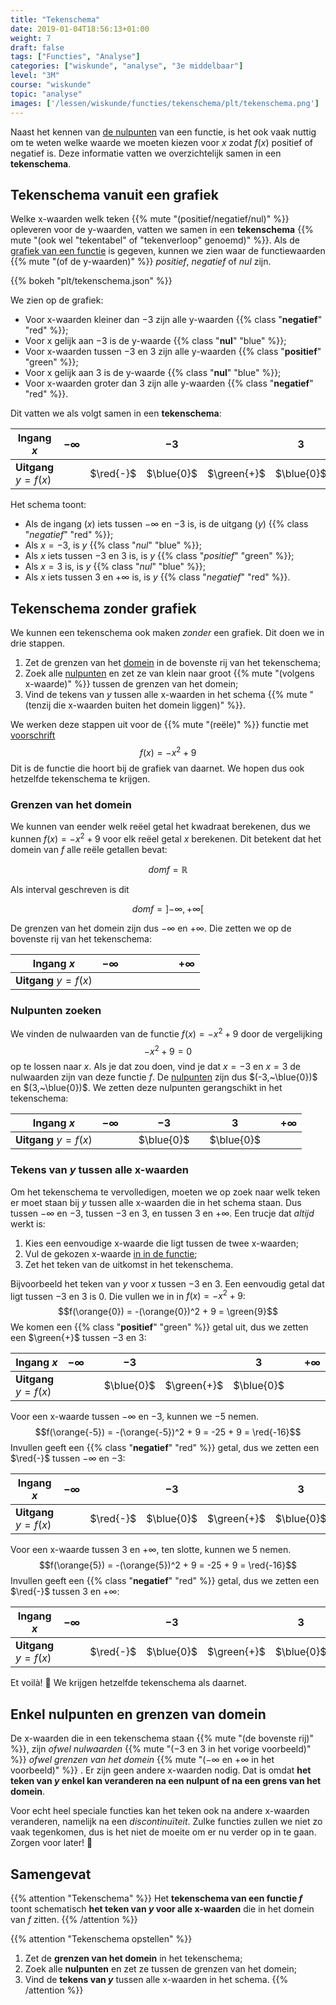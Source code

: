 ```yaml
---
title: "Tekenschema"
date: 2019-01-04T18:56:13+01:00
weight: 7
draft: false
tags: ["Functies", "Analyse"]
categories: ["wiskunde", "analyse", "3e middelbaar"]
level: "3M"
course: "wiskunde"
topic: "analyse"
images: ['/lessen/wiskunde/functies/tekenschema/plt/tekenschema.png']
---
```

Naast het kennen van [de nulpunten](../nulpunten) van een functie, is het ook
vaak nuttig om te weten welke waarde we moeten kiezen voor $x$ zodat $f(x)$
positief of negatief is. Deze informatie vatten we overzichtelijk samen in een
**tekenschema**.

## Tekenschema vanuit een grafiek
Welke x-waarden welk teken {{% mute "(positief/negatief/nul)" %}} opleveren
voor de y-waarden, vatten we samen in een **tekenschema**
{{% mute "(ook wel \"tekentabel\" of \"tekenverloop\" genoemd)" %}}.
Als de [grafiek van een functie](../grafiek) is gegeven, kunnen we zien waar de
functiewaarden {{% mute "(of de y-waarden)" %}} *positief*, *negatief* of *nul*
zijn.

{{% bokeh "plt/tekenschema.json" %}}

We zien op de grafiek:

* Voor x-waarden kleiner dan $-3$ zijn alle y-waarden {{% class "**negatief**" "red" %}};
* Voor x gelijk aan $-3$ is de y-waarde {{% class "**nul**" "blue" %}};
* Voor x-waarden tussen $-3$ en $3$ zijn alle y-waarden {{% class "**positief**" "green" %}};
* Voor x gelijk aan $3$ is de y-waarde {{% class "**nul**" "blue" %}};
* Voor x-waarden groter dan $3$ zijn alle y-waarden {{% class "**negatief**" "red" %}}.

Dit vatten we als volgt samen in een **tekenschema**:

Ingang $x$               | $-\infty$    |           | $-3$       |             | $3$        |           | $+\infty$
-------------------------|--------------|-----------|------------|-------------|------------|-----------|----------------
**Uitgang** $y = f(x)$   |              | $\red{-}$ | $\blue{0}$ | $\green{+}$ | $\blue{0}$ | $\red{-}$ |

Het schema toont:

* Als de ingang ($x$) iets tussen $-\infty$ en $-3$ is, is de uitgang ($y$) {{% class "*negatief*" "red" %}};
* Als $x=-3$, is $y$ {{% class "*nul*" "blue" %}};
* Als $x$ iets tussen $-3$ en $3$ is, is $y$ {{% class "*positief*" "green" %}};
* Als $x=3$ is, is $y$ {{% class "*nul*" "blue" %}};
* Als $x$ iets tussen $3$ en $+\infty$ is, is $y$ {{% class "*negatief*" "red" %}}.

## Tekenschema zonder grafiek
We kunnen een tekenschema ook maken *zonder* een grafiek. Dit doen we in drie
stappen.

1. Zet de grenzen van het [domein](../domein_beeld#domein-van-een-functie) in de bovenste rij van het tekenschema;
2. Zoek alle [nulpunten](../nulpunten) en zet ze van klein naar groot {{% mute "(volgens x-waarde)" %}} tussen de grenzen van het domein;
3. Vind de tekens van $y$ tussen alle x-waarden in het schema {{% mute "(tenzij die x-waarden buiten het domein liggen)" %}}.

We werken deze stappen uit voor de {{% mute "(reële)" %}} functie met
[voorschrift](../voorschrift) $$f(x) = -x^2 + 9$$
Dit is de functie die hoort bij de grafiek van daarnet. We hopen dus ook
hetzelfde tekenschema te krijgen.

### Grenzen van het domein
We kunnen van eender welk reëel getal het kwadraat berekenen, dus we kunnen
$f(x) = -x^2 + 9$ voor elk reëel getal $x$ berekenen. Dit betekent dat het
domein van $f$ alle reële getallen bevat:

$$dom f = \mathbb{R}$$

Als interval geschreven is dit

$$dom f = \left] -\infty, +\infty \right[%]$$

De grenzen van het domein zijn dus $-\infty$ en $+\infty$. Die zetten we op de
bovenste rij van het tekenschema:

Ingang $x$               | $-\infty$    |           |            |             |            |           | $+\infty$
-------------------------|--------------|-----------|------------|-------------|------------|-----------|----------------
**Uitgang** $y = f(x)$   |              |           |            |             |            |           |

### Nulpunten zoeken
We vinden de nulwaarden van de functie $f(x) = -x^2 + 9$ door de
vergelijking
$$-x^2 + 9 = 0$$
op te lossen naar $x$.
Als je dat zou doen, vind je dat $x=-3$ en $x=3$ de nulwaarden zijn van deze functie $f$. De
[nulpunten](../nulpunten#nulpunten-van-een-functie) zijn dus $(-3,~\blue{0})$ en
$(3,~\blue{0})$. We zetten deze nulpunten gerangschikt in het tekenschema:

Ingang $x$               | $-\infty$    |           | $-3$       |             | $3$        |           | $+\infty$
-------------------------|--------------|-----------|------------|-------------|------------|-----------|----------------
**Uitgang** $y = f(x)$   |              |           | $\blue{0}$ |             | $\blue{0}$ |           |

### Tekens van $y$ tussen alle x-waarden
Om het tekenschema te vervolledigen, moeten we op zoek naar welk teken er moet
staan bij $y$ tussen alle x-waarden die in het schema staan. Dus tussen
$-\infty$ en $-3$, tussen $-3$ en $3$, en tussen $3$ en $+\infty$. Een trucje
dat *altijd* werkt is:

1. Kies een eenvoudige x-waarde die ligt tussen de twee x-waarden;
2. Vul de gekozen x-waarde [in in de functie](../voorschrift#x-invullen-in-een-voorschrift);
3. Zet het teken van de uitkomst in het tekenschema.

Bijvoorbeeld het teken van
$y$ voor $x$ tussen $-3$ en $3$. Een eenvoudig getal dat ligt tussen $-3$ en $3$ is
$0$. Die vullen we in in $f(x) = -x^2 + 9$:
$$f(\orange{0}) = -(\orange{0})^2 + 9 = \green{9}$$
We komen een {{% class "**positief**" "green" %}} getal uit, dus we zetten een $\green{+}$ tussen $-3$ en $3$:

Ingang $x$               | $-\infty$    |           | $-3$       |             | $3$        |           | $+\infty$
-------------------------|--------------|-----------|------------|-------------|------------|-----------|----------------
**Uitgang** $y = f(x)$   |              |           | $\blue{0}$ | $\green{+}$ | $\blue{0}$ |           |

Voor een x-waarde tussen $-\infty$ en $-3$, kunnen we $-5$ nemen.
$$f(\orange{-5}) = -(\orange{-5})^2 + 9 = -25 + 9 = \red{-16}$$
Invullen geeft een {{% class "**negatief**" "red" %}} getal, dus we zetten een $\red{-}$ tussen $-\infty$ en $-3$:

Ingang $x$               | $-\infty$    |           | $-3$       |             | $3$        |           | $+\infty$
-------------------------|--------------|-----------|------------|-------------|------------|-----------|----------------
**Uitgang** $y = f(x)$   |              | $\red{-}$ | $\blue{0}$ | $\green{+}$ | $\blue{0}$ |           |

Voor een x-waarde tussen $3$ en $+\infty$, ten slotte, kunnen we
$5$ nemen.  $$f(\orange{5}) = -(\orange{5})^2 + 9 = -25 + 9 =
\red{-16}$$ Invullen geeft een {{% class "**negatief**" "red" %}} getal, dus we zetten een $\red{-}$ tussen $3$ en
$+\infty$:

Ingang $x$               | $-\infty$    |           | $-3$       |             | $3$        |           | $+\infty$
-------------------------|--------------|-----------|------------|-------------|------------|-----------|----------------
**Uitgang** $y = f(x)$   |              | $\red{-}$ | $\blue{0}$ | $\green{+}$ | $\blue{0}$ | $\red{-}$ |

Et voilà! :muscle: We krijgen hetzelfde tekenschema als daarnet.

## Enkel nulpunten en grenzen van domein
De x-waarden die in een tekenschema staan {{% mute "(de bovenste rij)" %}}, zijn *ofwel nulwaarden* {{% mute
"($-3$ en $3$ in het vorige voorbeeld)" %}} *ofwel grenzen van het domein* {{%
mute "($-\infty$ en $+\infty$ in het voorbeeld)" %}} . Er zijn geen andere
x-waarden nodig. Dat is omdat **het teken van $y$ enkel kan veranderen na een
nulpunt of na een grens van het domein**.

Voor echt heel speciale functies kan het teken ook na andere x-waarden
veranderen, namelijk na een *discontinuïteit*. Zulke functies zullen we niet zo
vaak tegenkomen, dus is het niet de moeite om er nu verder op in te gaan.
Zorgen voor later! :wave:

## Samengevat
{{% attention "Tekenschema" %}}
Het **tekenschema van een functie $f$** toont schematisch **het teken van $y$
voor alle x-waarden** die in het domein van $f$ zitten.
{{% /attention %}}

{{% attention "Tekenschema opstellen" %}}
1. Zet de **grenzen van het domein** in het tekenschema;
2. Zoek alle **nulpunten** en zet ze tussen de grenzen van het domein;
3. Vind de **tekens van $y$** tussen alle x-waarden in het schema.
{{% /attention %}}
